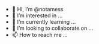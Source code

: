 - 👋 Hi, I’m @notamess
- 👀 I’m interested in ...
- 🌱 I’m currently learning ...
- 💞️ I’m looking to collaborate on ...
- 📫 How to reach me ...

<!---
notamess/notamess is a ✨ special ✨ repository because its `README.md` (this file) appears on your GitHub profile.
You can click the Preview link to take a look at your changes.
--->
